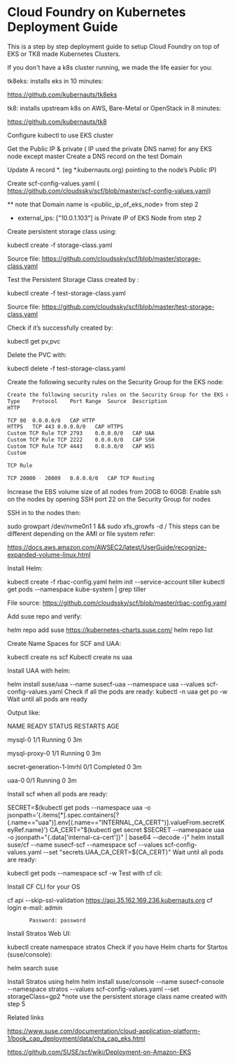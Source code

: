 # Cloud Foundry on Kubernetes Deployment Guide

This is a step by step deployment guide to setup Cloud Foundry on top of EKS or TK8 made Kubernetes Clusters.

If you don't have a k8s cluster running, we made the life easier for you:

tk8eks: installs eks in 10 minutes:

https://github.com/kubernauts/tk8eks

tk8: installs upstream k8s on AWS, Bare-Metal or OpenStack in 8 minutes:

https://github.com/kubernauts/tk8


Configure kubectl to use EKS cluster

Get the Public IP & private ( IP used the private DNS name)  for any EKS node except master
Create a DNS record on the test Domain

Update A record *.<your-test-domain>  (eg *.kubernauts.org) pointing to the node’s Public IP)

Create scf-config-values.yaml ( https://github.com/cloudssky/scf/blob/master/scf-config-values.yaml)

** note that Domain name is <public_ip_of_eks_node> from step 2

* external_ips: ["10.0.1.103"] is Private IP of EKS Node from step 2

Create persistent storage class using:

kubectl create -f storage-class.yaml

Source file: https://github.com/cloudssky/scf/blob/master/storage-class.yaml

Test the Persistent Storage Class created by :

kubectl create -f test-storage-class.yaml

Source file: https://github.com/cloudssky/scf/blob/master/test-storage-class.yaml

Check if it’s successfully created by:

kubectl get pv,pvc

Delete the PVC with:

kubectl  delete -f test-storage-class.yaml

Create the following security rules on the Security Group for the EKS node:

```bash
Create the following security rules on the Security Group for the EKS node:sh
Type	Protocol	Port Range	Source	Description
HTTP

TCP	80	0.0.0.0/0	CAP HTTP
HTTPS	TCP	443	0.0.0.0/0	CAP HTTPS
Custom TCP Rule	TCP	2793	0.0.0.0/0	CAP UAA
Custom TCP Rule	TCP	2222	0.0.0.0/0	CAP SSH
Custom TCP Rule	TCP	4443	0.0.0.0/0	CAP WSS
Custom

TCP Rule

TCP	20000 - 20009	0.0.0.0/0	CAP TCP Routing
```



Increase the EBS volume size of all nodes from 20GB to 60GB:
Enable ssh on the nodes by opening SSH port 22 on the Security Group for nodes

SSH in to the nodes then:

sudo growpart /dev/nvme0n1 1 && sudo xfs_growfs -d /
This steps can be different depending on the AMI or file system refer:

https://docs.aws.amazon.com/AWSEC2/latest/UserGuide/recognize-expanded-volume-linux.html

Install Helm:



kubectl create -f rbac-config.yaml
helm init --service-account tiller
kubectl get pods --namespace kube-system | grep tiller


File source: https://github.com/cloudssky/scf/blob/master/rbac-config.yaml

Add suse repo and verify:



helm repo add suse https://kubernetes-charts.suse.com/
helm repo list




Create Name Spaces for SCF and UAA:



kubectl create ns scf
Kubectl create ns uaa




Install UAA with helm:


helm install suse/uaa  --name susecf-uaa --namespace uaa --values scf-config-values.yaml
Check if all the pods are ready:
kubectl -n uaa get po -w
Wait until all pods are ready

Output like:



NAME                        READY STATUS RESTARTS   AGE
 
mysql-0                     1/1 Running 0     3m
 
mysql-proxy-0               1/1 Running 0     3m
 
secret-generation-1-lmrhl   0/1 Completed 0     3m
 
uaa-0                       0/1 Running 0     3m


Install scf when all pods are ready:


SECRET=$(kubectl get pods --namespace uaa -o jsonpath='{.items[*].spec.containers[?(.name=="uaa")].env[(.name=="INTERNAL_CA_CERT")].valueFrom.secretKeyRef.name}')
CA_CERT="$(kubectl get secret $SECRET --namespace uaa -o jsonpath="{.data['internal-ca-cert']}" | base64 --decode -)"
 helm install suse/cf --name susecf-scf --namespace scf --values scf-config-values.yaml --set "secrets.UAA_CA_CERT=${CA_CERT}"
Wait until all pods are ready:

kubectl get pods --namespace scf -w
Test with cf cli:

Install CF CLI for your OS



cf api --skip-ssl-validation https://api.35.162.169.236.kubernauts.org
cf login
           e-mail: admin

           Password: password

Install Stratos Web UI:

kubectl create namespace stratos
Check if you have Helm charts for Startos (suse/console):

helm search suse

Install Stratos using helm
helm install suse/console  --name susecf-console --namespace stratos --values scf-config-values.yaml  --set storageClass=gp2
*note use the persistent storage class name created with step 5



Related links

https://www.suse.com/documentation/cloud-application-platform-1/book_cap_deployment/data/cha_cap_eks.html

https://github.com/SUSE/scf/wiki/Deployment-on-Amazon-EKS
